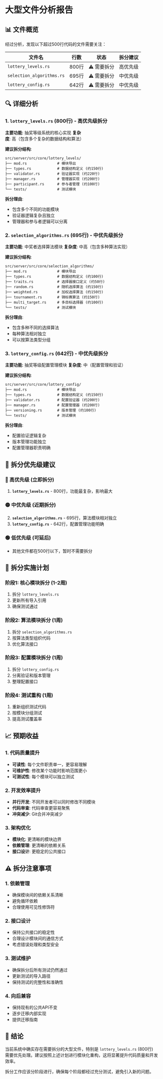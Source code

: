 # 大型文件分析报告

## 📊 文件概览

经过分析，发现以下超过500行代码的文件需要关注：

| 文件名 | 行数 | 状态 | 拆分建议 |
|--------|------|------|----------|
| `lottery_levels.rs` | 800行 | ⚠️ 需要拆分 | 高优先级 |
| `selection_algorithms.rs` | 695行 | ⚠️ 需要拆分 | 中优先级 |
| `lottery_config.rs` | 642行 | ⚠️ 需要拆分 | 中优先级 |

## 🔍 详细分析

### 1. `lottery_levels.rs` (800行) - 高优先级拆分

**主要功能**: 抽奖等级系统的核心实现
**复杂度**: 高（包含多个复杂的数据结构和算法）

**建议拆分结构**:
```
src/server/src/core/lottery_levels/
├── mod.rs              # 模块导出
├── types.rs            # 数据结构定义 (约150行)
├── validator.rs        # 验证器实现 (约220行)
├── manager.rs          # 管理器实现 (约200行)
├── participant.rs      # 参与者管理 (约100行)
└── tests/              # 测试模块
```

**拆分理由**: 
- 包含多个不同的功能模块
- 验证器逻辑复杂且独立
- 管理器和参与者逻辑可以分离

### 2. `selection_algorithms.rs` (695行) - 中优先级拆分

**主要功能**: 中奖者选择算法模块
**复杂度**: 中高（包含多种算法实现）

**建议拆分结构**:
```
src/server/src/core/selection_algorithms/
├── mod.rs              # 模块导出
├── types.rs            # 数据结构定义 (约100行)
├── traits.rs           # 选择器接口定义 (约50行)
├── random.rs           # 随机选择算法 (约150行)
├── weighted.rs         # 加权选择算法 (约150行)
├── tournament.rs       # 锦标赛算法 (约150行)
├── multi_target.rs     # 多目标选择器 (约100行)
└── tests/              # 测试模块
```

**拆分理由**:
- 包含多种不同的选择算法
- 每种算法相对独立
- 可以按算法类型分组

### 3. `lottery_config.rs` (642行) - 中优先级拆分

**主要功能**: 抽奖等级配置管理模块
**复杂度**: 中（配置管理和验证）

**建议拆分结构**:
```
src/server/src/core/lottery_config/
├── mod.rs              # 模块导出
├── types.rs            # 数据结构定义 (约150行)
├── validator.rs        # 配置验证器 (约200行)
├── manager.rs          # 配置管理器 (约200行)
├── versioning.rs       # 版本管理 (约100行)
└── tests/              # 测试模块
```

**拆分理由**:
- 配置验证逻辑复杂
- 版本管理功能独立
- 配置管理器职责明确

## 🎯 拆分优先级建议

### 🔴 高优先级 (立即拆分)
1. **`lottery_levels.rs`** - 800行，功能最复杂，影响最大

### 🟡 中优先级 (近期拆分)
2. **`selection_algorithms.rs`** - 695行，算法模块相对独立
3. **`lottery_config.rs`** - 642行，配置管理功能明确

### 🟢 低优先级 (可延后)
- 其他文件都在500行以下，暂时不需要拆分

## 🚀 拆分实施计划

### 阶段1: 核心模块拆分 (1-2周)
1. 拆分 `lottery_levels.rs`
2. 更新所有导入引用
3. 确保测试通过

### 阶段2: 算法模块拆分 (1周)
1. 拆分 `selection_algorithms.rs`
2. 按算法类型组织代码
3. 优化算法接口

### 阶段3: 配置模块拆分 (1周)
1. 拆分 `lottery_config.rs`
2. 分离验证和版本管理
3. 整理配置接口

### 阶段4: 测试重构 (1周)
1. 重新组织测试代码
2. 按模块分组测试
3. 提高测试覆盖率

## 📈 预期收益

### 1. 代码质量提升
- **可读性**: 每个文件职责单一，更容易理解
- **可维护性**: 修改某个功能时影响范围更小
- **可测试性**: 每个模块可以独立测试

### 2. 开发效率提升
- **并行开发**: 不同开发者可以同时修改不同模块
- **代码审查**: 代码审查更容易聚焦
- **冲突减少**: Git合并冲突减少

### 3. 架构优化
- **模块化**: 更清晰的模块边界
- **依赖管理**: 更清晰的依赖关系
- **接口设计**: 更稳定的公共接口

## ⚠️ 拆分注意事项

### 1. 依赖管理
- 确保模块间的依赖关系清晰
- 避免循环依赖
- 合理使用可见性修饰符

### 2. 接口设计
- 保持公共接口的稳定性
- 合理设计模块间的通信方式
- 考虑错误处理和类型安全

### 3. 测试维护
- 确保拆分后所有测试仍然通过
- 更新测试的导入路径
- 保持测试的完整性和准确性

### 4. 向后兼容
- 保持现有的公共API不变
- 逐步迁移内部实现
- 提供迁移指南

## 📝 结论

当前系统中确实存在需要拆分的大型文件，特别是 `lottery_levels.rs` (800行) 需要优先处理。建议按照上述计划进行模块化重构，这将显著提升代码质量和开发效率。

拆分工作应该分阶段进行，确保每个阶段都经过充分测试，避免引入新的问题。
